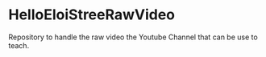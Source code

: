 # HelloEloiStreeRawVideo
Repository to handle the raw video the Youtube Channel that can be use to teach.
